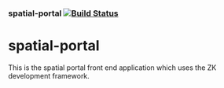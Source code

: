 ### spatial-portal   [![Build Status](https://travis-ci.org/AtlasOfLivingAustralia/spatial-portal.svg?branch=master)](https://travis-ci.org/AtlasOfLivingAustralia/spatial-portal)
spatial-portal
==============

This is the spatial portal front end application which uses the ZK development framework.
